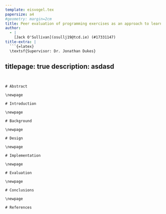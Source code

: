```yaml
---
template: eisvogel.tex
papersize: a4
#geometry: margin=2cm
title: Peer evaluation of programming exercises as an approach to learning
author:
  - |
    [Jack O'Sullivan](osullj19@tcd.ie) (#17331147)
title-extra: |
  ```{=latex}
  \textsf{Supervisor: Dr. Jonathan Dukes}
  ```
titlepage: true
description: asdasd
---
```


# Abstract

\newpage

# Introduction

\newpage

# Background

\newpage

# Design

\newpage

# Implementation

\newpage

# Evaluation

\newpage

# Conclusions

\newpage

# References
